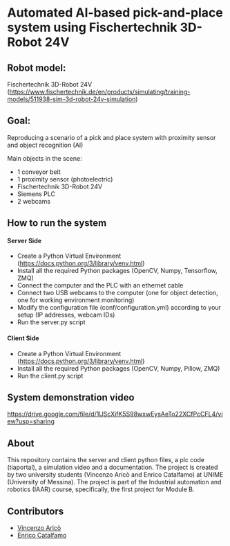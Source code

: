 # Automated AI-based pick-and-place system using Fischertechnik 3D-Robot 24V

## Robot model:
Fischertechnik 3D-Robot 24V (https://www.fischertechnik.de/en/products/simulating/training-models/511938-sim-3d-robot-24v-simulation)

## Goal: 
Reproducing a scenario of a pick and place system with proximity sensor and object recognition (AI)

Main objects in the scene:
- 1 conveyor belt
- 1 proximity sensor (photoelectric)
- Fischertechnik 3D-Robot 24V
- Siemens PLC
- 2 webcams

## How to run the system
#### Server Side
- Create a Python Virtual Environment (https://docs.python.org/3/library/venv.html)
- Install all the required Python packages (OpenCV, Numpy, Tensorflow, ZMQ)
- Connect the computer and the PLC with an ethernet cable
- Connect two USB webcams to the computer (one for object detection, one for working environment monitoring)
- Modify the configuration file (conf/configuration.yml) according to your setup (IP addresses, webcam IDs)
- Run the server.py script

#### Client Side
- Create a Python Virtual Environment (https://docs.python.org/3/library/venv.html)
- Install all the required Python packages (OpenCV, Numpy, Pillow, ZMQ)
- Run the client.py script

## System demonstration video
https://drive.google.com/file/d/1UScXifK5S98wxwEysAeTo22XCfPcCFL4/view?usp=sharing

## About
This repository contains the server and client python files, a plc code (tiaportal), a simulation video and a documentation. The project is created by two university students (Vincenzo Aricò and Enrico Catalfamo) at UNIME (University of Messina). The project is part of the Industrial automation and robotics (IAAR) course, specifically, the first project for Module B.

## Contributors

- [Vincenzo Aricò](https://github.com/vincenzoarico)
- [Enrico Catalfamo](https://github.com/enrikata)

